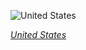 
![United States](https://www.gstatic.com/prettyearth/assets/full/5183.jpg)

*[United States](https://www.google.com/maps/@47.203535,-117.491559,16z/data=!3m1!1e3)*
